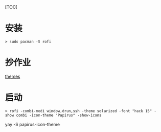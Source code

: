 [TOC]

# 安装
```
> sudo pacman -S rofi
```

# 抄作业
[themes](https://github.com/newmanls/rofi-themes-collection)

# 启动
```
> rofi -combi-modi window,drun,ssh -theme solarized -font "hack 15" -show combi -icon-theme "Papirus" -show-icons
```


yay -S papirus-icon-theme